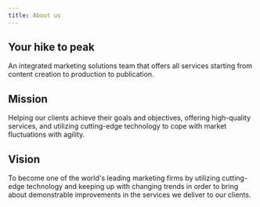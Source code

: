 ```yaml
---
title: About us
---
```


## Your hike to peak 

An integrated marketing solutions team that offers all services starting from content creation to production to publication.


## Mission

Helping our clients achieve their goals and objectives, offering high-quality services, and utilizing cutting-edge technology to cope with market fluctuations with agility.

## Vision

To become one of the world's leading marketing firms by utilizing cutting-edge technology and keeping up with changing trends in order to bring about demonstrable improvements in the services we deliver to our clients.

